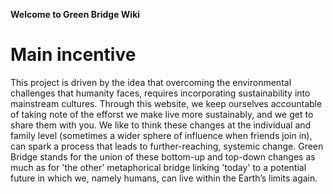 **Welcome to Green Bridge Wiki**

# Main incentive

This project is driven by the idea that overcoming the environmental challenges that humanity faces, requires incorporating sustainability into mainstream cultures. Through this website, we keep ourselves accountable of taking note of the efforst we make live more sustainably, and we get to share them with you. We like to think these changes at the individual and family level (sometimes a wider sphere of influence when friends join in), can spark a process that leads to further-reaching, systemic change. Green Bridge stands for the union of these bottom-up and top-down changes as much as for 'the other' metaphorical bridge linking 'today' to a potential future in which we, namely humans, can live within the Earth’s limits again.
